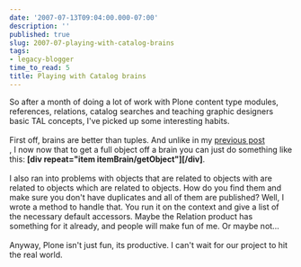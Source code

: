 ```yaml
---
date: '2007-07-13T09:04:00.000-07:00'
description: ''
published: true
slug: 2007-07-playing-with-catalog-brains
tags:
- legacy-blogger
time_to_read: 5
title: Playing with Catalog brains
---
```


So after a month of doing a lot of work with Plone content type modules, references, relations, catalog searches and teaching graphic designers basic TAL concepts, I've picked up some interesting habits. <br /><br />First off, brains are better than tuples.  And unlike in my <a href="http://pydanny.blogspot.com/2007/06/thought-on-methods-in-plone.html">previous post</a><br />, I now now that to get a full object off a brain you can just do something like this: <span style="font-weight: bold;">[div repeat="item itemBrain/getObject"][/div]</span>.<br /><br />I also ran into problems with objects that are related to objects with are related to objects which are related to objects.  How do you find them and make sure you don't have duplicates and all of them are published?  Well, I wrote a method to handle that.  You run it on the context and give a list of the necessary default accessors. Maybe the Relation product has something for it already, and people will make fun of me.  Or maybe not...<br /><br />Anyway, Plone isn't just fun, its productive.  I can't wait for our project to hit the real world.